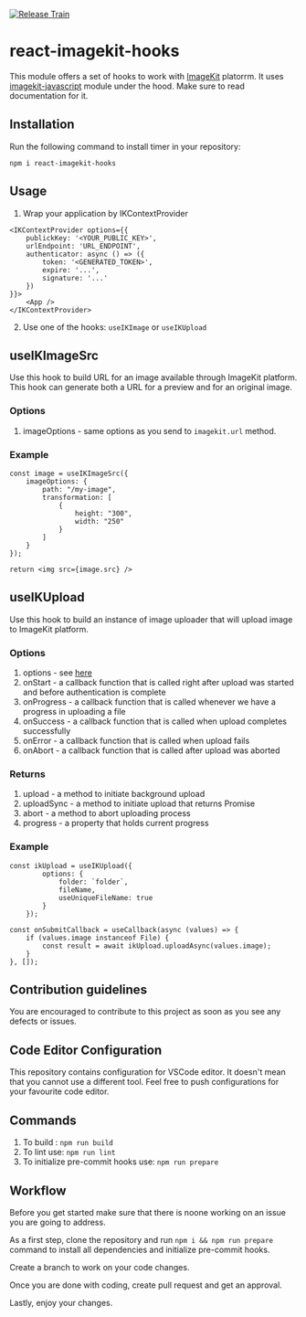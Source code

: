 [![Release Train](https://github.com/vpishuk/react-imagekit-hooks/actions/workflows/main.yaml/badge.svg?branch=main)](https://github.com/vpishuk/react-imagekit-hooks/actions/workflows/main.yaml)

# react-imagekit-hooks

This module offers a set of hooks to work with [ImageKit](https://imagekit.io/) platorrm.
It uses [imagekit-javascript](https://www.npmjs.com/package/imagekit-javascript) module under the hood. Make sure to read documentation for it.

## Installation

Run the following command to install timer in your repository:

```
npm i react-imagekit-hooks
```

## Usage

1. Wrap your application by IKContextProvider

```
<IKContextProvider options={{
    publickKey: '<YOUR_PUBLIC_KEY>',
    urlEndpoint: 'URL_ENDPOINT',
    authenticator: async () => ({
        token: '<GENERATED_TOKEN>',
        expire: '...',
        signature: '...'
    })
}}>
    <App />
</IKContextProvider>
```

2. Use one of the hooks: `useIKImage` or `useIKUpload`

## useIKImageSrc

Use this hook to build URL for an image available through ImageKit platform.
This hook can generate both a URL for a preview and for an original image.

### Options

1. imageOptions - same options as you send to `imagekit.url` method.

### Example

```
const image = useIKImageSrc({
    imageOptions: {
        path: "/my-image",
        transformation: [
            {
                height: "300",
                width: "250"
            }
        ]
    }
});

return <img src={image.src} />
```

## useIKUpload

Use this hook to build an instance of image uploader that will upload image to ImageKit platform.

### Options

1. options - see [here](https://docs.imagekit.io/api-reference/upload-file-api/server-side-file-upload#request-structure-multipart-form-data)
2. onStart - a callback function that is called right after upload was started and before authentication is complete
3. onProgress - a callback function that is called whenever we have a progress in uploading a file
4. onSuccess - a callback function that is called when upload completes successfully
5. onError - a callback function that is called when upload fails
6. onAbort - a callback function that is called after upload was aborted

### Returns

1. upload - a method to initiate background upload
2. uploadSync - a method to initiate upload that returns Promise
3. abort - a method to abort uploading process
4. progress - a property that holds current progress

### Example

```
const ikUpload = useIKUpload({
        options: {
            folder: `folder`,
            fileName,
            useUniqueFileName: true
        }
    });

const onSubmitCallback = useCallback(async (values) => {
    if (values.image instanceof File) {
        const result = await ikUpload.uploadAsync(values.image);
    }
}, []);
```

## Contribution guidelines

You are encouraged to contribute to this project as soon as you see any defects or issues.

## Code Editor Configuration

This repository contains configuration for VSCode editor. It doesn't mean that you cannot use a different tool. Feel free to push configurations for your favourite code editor.

## Commands

1. To build : `npm run build`
2. To lint use: `npm run lint`
3. To initialize pre-commit hooks use: `npm run prepare`

## Workflow

Before you get started make sure that there is noone working on an issue you are going to address.

As a first step, clone the repository and run `npm i && npm run prepare` command to install all dependencies and initialize pre-commit hooks.

Create a branch to work on your code changes.

Once you are done with coding, create pull request and get an approval.

Lastly, enjoy your changes.
